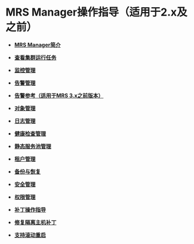 # MRS Manager操作指导（适用于2.x及之前）<a name="mrs_01_0648"></a>

-   **[MRS Manager简介](MRS-Manager简介.md)**  

-   **[查看集群运行任务](查看集群运行任务.md)**  

-   **[监控管理](监控管理.md)**  

-   **[告警管理](告警管理-3.md)**  

-   **[告警参考（适用于MRS 3.x之前版本）](告警参考（适用于MRS-3-x之前版本）.md)**  

-   **[对象管理](对象管理.md)**  

-   **[日志管理](日志管理.md)**  

-   **[健康检查管理](健康检查管理-19.md)**  

-   **[静态服务池管理](静态服务池管理.md)**  

-   **[租户管理](租户管理-38.md)**  

-   **[备份与恢复](备份与恢复-51.md)**  

-   **[安全管理](安全管理.md)**  

-   **[权限管理](权限管理.md)**  

-   **[补丁操作指导](补丁操作指导.md)**  

-   **[修复隔离主机补丁](修复隔离主机补丁-69.md)**  

-   **[支持滚动重启](支持滚动重启-70.md)**  


